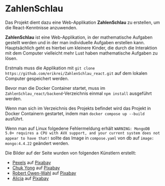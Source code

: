 # ZahlenSchlau

Das Projekt dient dazu eine Web-Applikation <b>ZahlenSchlau</b> zu erstellen, um die React-Kenntnisse anzuwenden. 

<b>ZahlenSchlau</b> ist eine Web-Applikation, in der mathematische Aufgaben gestellt werden und in der man individuelle Aufgaben erstellen kann.
Hauptsächlich geht es hierbei um kleinere Kinder, die durch die Interaktion mit dem Computer vielleicht mehr Lust haben mathematische Aufgaben zu lösen.

Erstmals muss die Applikation mit `git clone https://github.com/erikrei/ZahlenSchlau_react.git` auf dem lokalen Computer gespeichert werden. 

Bevor man die Docker Container startet, muss im `ZahlenSchlau_react/backend`-Verzeichnis einmal `npm install` ausgeführt werden. 

Wenn man sich im Verzeichnis des Projekts befindet wird das Projekt in Docker Containern gestartet, indem man `docker compose up --build` ausführt.

Wenn man auf Linux folgedene Fehlermeldung erhält `WARNING: MongoDB 5.0+ requires a CPU with AVX support, and your current system does not appear to have that!` sollte das Image in `compose.yaml` von db auf `image: mongo:4.4.22` geändert werden. 

Die Bilder auf der Seite wurden von folgenden Künstlern erstellt:
- <a href="https://pixabay.com/de/users/pexels-2286921/?utm_source=link-attribution&utm_medium=referral&utm_campaign=image&utm_content=1866497">Pexels</a> auf <a href="https://pixabay.com/de//?utm_source=link-attribution&utm_medium=referral&utm_campaign=image&utm_content=1866497">Pixabay</a>
- <a href="https://pixabay.com/de/users/pixapopz-2873171/?utm_source=link-attribution&utm_medium=referral&utm_campaign=image&utm_content=1547018">Chuk Yong</a> auf <a href="https://pixabay.com/de//?utm_source=link-attribution&utm_medium=referral&utm_campaign=image&utm_content=1547018">Pixabay</a>
- <a href="https://pixabay.com/de/users/shutterbug75-2077322/?utm_source=link-attribution&utm_medium=referral&utm_campaign=image&utm_content=1238598">Robert Owen-Wahl</a> auf <a href="https://pixabay.com/de//?utm_source=link-attribution&utm_medium=referral&utm_campaign=image&utm_content=1238598">Pixabay</a>
- <a href="https://pixabay.com/de/users/_alicja_-5975425/?utm_source=link-attribution&utm_medium=referral&utm_campaign=image&utm_content=4014181">Alicja</a> auf <a href="https://pixabay.com/de//?utm_source=link-attribution&utm_medium=referral&utm_campaign=image&utm_content=4014181">Pixabay</a>
